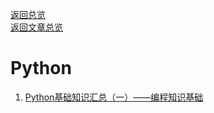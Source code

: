 [返回总览](../summary.md)  
[返回文章总览](../articlelist.md)  

# Python

1. [Python基础知识汇总（一）——编程知识基础](ch1.md)

